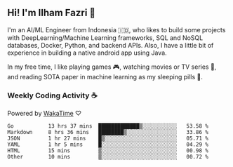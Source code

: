 ## Hi! I'm Ilham Fazri 👋

I'm an AI/ML Engineer from Indonesia 🇮🇩, who likes to build some projects with DeepLearning/Machine Learning frameworks, SQL and NoSQL databases, Docker, Python, and backend APIs. Also, I have a little bit of experience in building a native android app using Java.


In my free time, I like playing games 🎮, watching movies or TV series 🍿, and reading SOTA paper in machine learning as my sleeping pills 💊. 

### Weekly Coding Activity ☕
Powered by [WakaTime](https://wakatime.com/) ♡
<!--START_SECTION:waka-->

```text
Go           13 hrs 37 mins  █████████████▒░░░░░░░░░░░   53.58 %
Markdown     8 hrs 36 mins   ████████▒░░░░░░░░░░░░░░░░   33.86 %
JSON         1 hr 27 mins    █▒░░░░░░░░░░░░░░░░░░░░░░░   05.71 %
YAML         1 hr 5 mins     █░░░░░░░░░░░░░░░░░░░░░░░░   04.29 %
HTML         15 mins         ▒░░░░░░░░░░░░░░░░░░░░░░░░   00.98 %
Other        10 mins         ▒░░░░░░░░░░░░░░░░░░░░░░░░   00.72 %
```

<!--END_SECTION:waka-->
